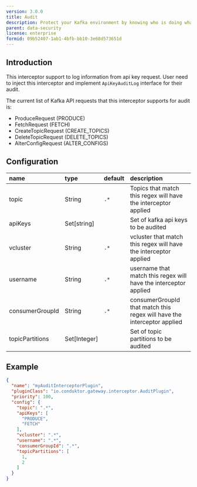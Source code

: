 ```yaml
---
version: 3.0.0
title: Audit
description: Protect your Kafka environment by knowing who is doing what in your Gateway.
parent: data-security
license: enterprise
formid: 09b52407-1ab1-4bfb-bb10-3e68d573651d
---
```


## Introduction

This interceptor support to log information from api key request. User need to inject this interceptor and
implement `ApiKeyAuditLog` interface for their audit.

The current list of Kafka API requests that this interceptor supports for audit is:

- ProduceRequest (PRODUCE)
- FetchRequest (FETCH)
- CreateTopicRequest (CREATE_TOPICS)
- DeleteTopicRequest (DELETE_TOPICS)
- AlterConfigRequest (ALTER_CONFIGS)

## Configuration

| name            | type         | default | description                                                             |
|:----------------|:-------------|:--------|:------------------------------------------------------------------------|
| topic           | String       | `.*`    | Topics that match this regex will have the interceptor applied          |
| apiKeys         | Set[string]  |         | Set of kafka api keys to be audited                                     |
| vcluster        | String       | `.*`    | vcluster that match this regex will have the interceptor applied        |
| username        | String       | `.*`    | username that match this regex will have the interceptor applied        |
| consumerGroupId | String       | `.*`    | consumerGroupId that match this regex will have the interceptor applied |
| topicPartitions | Set[Integer] |         | Set of topic partitions to be audited                                   |

## Example

```json
{
  "name": "myAuditInterceptorPlugin",
  "pluginClass": "io.conduktor.gateway.interceptor.AuditPlugin",
  "priority": 100,
  "config": {
    "topic": ".*",
    "apiKeys": [
      "PRODUCE",
      "FETCH"
    ],
    "vcluster": ".*",
    "username": ".*",
    "consumerGroupId": ".*",
    "topicPartitions": [
      1,
      2
    ]
  }
}
```